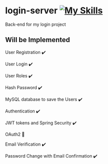 # login-server [![My Skills](https://skillicons.dev/icons?i=java,spring)](https://skillicons.dev)

<p>Back-end for my login project</p>

## Will be Implemented

<p>User Registration ✔️</p>
<p>User Login ✔️</p>
<p>User Roles ✔️</p>
<p>Hash Password ✔️</p>
<p>MySQL database to save the Users ✔️</p>
<p>Authentication ✔️</p>
<p>JWT tokens and Spring Security ✔️</p>
<p>OAuth2 🔴</p>
<p>Email Verification ✔️</p>
<p>Password Change with Email Confirmation ✔️</p>
